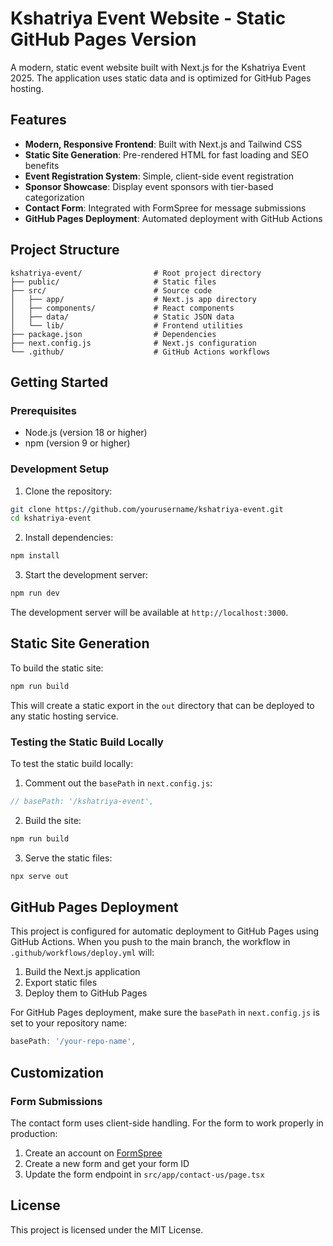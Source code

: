 # Kshatriya Event Website - Static GitHub Pages Version

A modern, static event website built with Next.js for the Kshatriya Event 2025. The application uses static data and is optimized for GitHub Pages hosting.

## Features

- **Modern, Responsive Frontend**: Built with Next.js and Tailwind CSS
- **Static Site Generation**: Pre-rendered HTML for fast loading and SEO benefits
- **Event Registration System**: Simple, client-side event registration
- **Sponsor Showcase**: Display event sponsors with tier-based categorization
- **Contact Form**: Integrated with FormSpree for message submissions
- **GitHub Pages Deployment**: Automated deployment with GitHub Actions

## Project Structure

```
kshatriya-event/                # Root project directory
├── public/                     # Static files
├── src/                        # Source code
│   ├── app/                    # Next.js app directory
│   ├── components/             # React components
│   ├── data/                   # Static JSON data
│   └── lib/                    # Frontend utilities
├── package.json                # Dependencies
├── next.config.js              # Next.js configuration
└── .github/                    # GitHub Actions workflows
```

## Getting Started

### Prerequisites

- Node.js (version 18 or higher)
- npm (version 9 or higher)

### Development Setup

1. Clone the repository:
```bash
git clone https://github.com/yourusername/kshatriya-event.git
cd kshatriya-event
```

2. Install dependencies:
```bash
npm install
```

3. Start the development server:
```bash
npm run dev
```

The development server will be available at `http://localhost:3000`.

## Static Site Generation

To build the static site:

```bash
npm run build
```

This will create a static export in the `out` directory that can be deployed to any static hosting service.

### Testing the Static Build Locally

To test the static build locally:

1. Comment out the `basePath` in `next.config.js`:
```js
// basePath: '/kshatriya-event',
```

2. Build the site:
```bash
npm run build
```

3. Serve the static files:
```bash
npx serve out
```

## GitHub Pages Deployment

This project is configured for automatic deployment to GitHub Pages using GitHub Actions. When you push to the main branch, the workflow in `.github/workflows/deploy.yml` will:

1. Build the Next.js application
2. Export static files 
3. Deploy them to GitHub Pages

For GitHub Pages deployment, make sure the `basePath` in `next.config.js` is set to your repository name:

```js
basePath: '/your-repo-name',
```

## Customization

### Form Submissions

The contact form uses client-side handling. For the form to work properly in production:

1. Create an account on [FormSpree](https://formspree.io/)
2. Create a new form and get your form ID
3. Update the form endpoint in `src/app/contact-us/page.tsx`

## License

This project is licensed under the MIT License. 